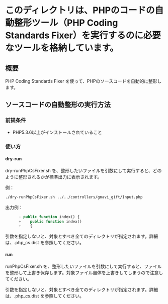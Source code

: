 # このディレクトリは、PHPのコードの自動整形ツール（PHP Coding Standards Fixer）を実行するのに必要なツールを格納しています。

## 概要

PHP Coding Standards Fixer を使って、PHPのソースコードを自動的に整形します。

## ソースコードの自動整形の実行方法

### 前提条件

* PHP5.3.6以上がインストールされていること

### 使い方

#### dry-run

dry-runPhpCsFixer.sh を、整形したいファイルを引数にして実行すると、どのように整形されるかが標準出力に表示されます。

例：

```bash
./dry-runPhpCsFixer.sh ../../controllers/gnavi_gift/Input.php
```

出力例：

```php
      - public function index() {
      +    public function index()
      +    {
```

引数を指定しないと、対象とすべき全てのディレクトリが指定されます。詳細は、.php_cs.dist を参照してください。

#### run

runPhpCsFixer.sh を、整形したいファイルを引数にして実行すると、ファイルを整形して上書き保存します。対象ファイル自体を上書きしてしまうので注意してください。

引数を指定しないと、対象とすべき全てのディレクトリが指定されます。詳細は、.php_cs.dist を参照してください。
